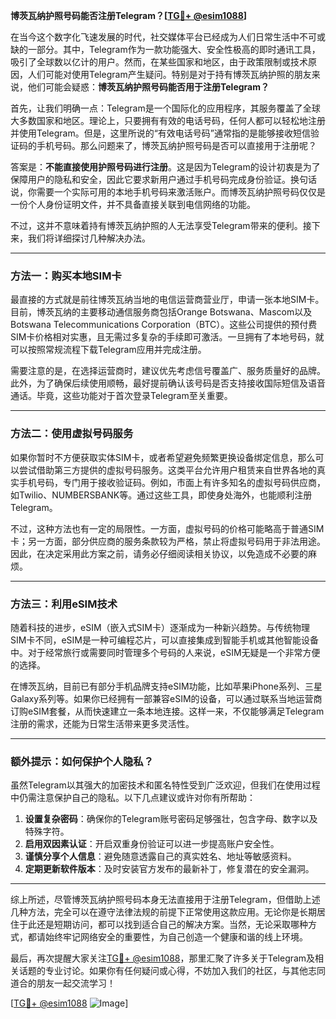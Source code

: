 **博茨瓦纳护照号码能否注册Telegram？[[TG💪+ @esim1088](https://t.me/s/esim1088)]**

在当今这个数字化飞速发展的时代，社交媒体平台已经成为人们日常生活中不可或缺的一部分。其中，Telegram作为一款功能强大、安全性极高的即时通讯工具，吸引了全球数以亿计的用户。然而，在某些国家和地区，由于政策限制或技术原因，人们可能对使用Telegram产生疑问。特别是对于持有博茨瓦纳护照的朋友来说，他们可能会疑惑：**博茨瓦纳护照号码能否用于注册Telegram？**

首先，让我们明确一点：Telegram是一个国际化的应用程序，其服务覆盖了全球大多数国家和地区。理论上，只要拥有有效的电话号码，任何人都可以轻松地注册并使用Telegram。但是，这里所说的“有效电话号码”通常指的是能够接收短信验证码的手机号码。那么问题来了，博茨瓦纳护照号码是否可以直接用于注册呢？

答案是：**不能直接使用护照号码进行注册**。这是因为Telegram的设计初衷是为了保障用户的隐私和安全，因此它要求新用户通过手机号码完成身份验证。换句话说，你需要一个实际可用的本地手机号码来激活账户。而博茨瓦纳护照号码仅仅是一份个人身份证明文件，并不具备直接关联到电信网络的功能。

不过，这并不意味着持有博茨瓦纳护照的人无法享受Telegram带来的便利。接下来，我们将详细探讨几种解决办法。

---

### 方法一：购买本地SIM卡

最直接的方式就是前往博茨瓦纳当地的电信运营商营业厅，申请一张本地SIM卡。目前，博茨瓦纳的主要移动通信服务商包括Orange Botswana、Mascom以及Botswana Telecommunications Corporation（BTC）。这些公司提供的预付费SIM卡价格相对实惠，且无需过多复杂的手续即可激活。一旦拥有了本地号码，就可以按照常规流程下载Telegram应用并完成注册。

需要注意的是，在选择运营商时，建议优先考虑信号覆盖广、服务质量好的品牌。此外，为了确保后续使用顺畅，最好提前确认该号码是否支持接收国际短信及语音通话。毕竟，这些功能对于首次登录Telegram至关重要。

---

### 方法二：使用虚拟号码服务

如果你暂时不方便获取实体SIM卡，或者希望避免频繁更换设备绑定信息，那么可以尝试借助第三方提供的虚拟号码服务。这类平台允许用户租赁来自世界各地的真实手机号码，专门用于接收验证码。例如，市面上有许多知名的虚拟号码供应商，如Twilio、NUMBERSBANK等。通过这些工具，即使身处海外，也能顺利注册Telegram。

不过，这种方法也有一定的局限性。一方面，虚拟号码的价格可能略高于普通SIM卡；另一方面，部分供应商的服务条款较为严格，禁止将虚拟号码用于非法用途。因此，在决定采用此方案之前，请务必仔细阅读相关协议，以免造成不必要的麻烦。

---

### 方法三：利用eSIM技术

随着科技的进步，eSIM（嵌入式SIM卡）逐渐成为一种新兴趋势。与传统物理SIM卡不同，eSIM是一种可编程芯片，可以直接集成到智能手机或其他智能设备中。对于经常旅行或需要同时管理多个号码的人来说，eSIM无疑是一个非常方便的选择。

在博茨瓦纳，目前已有部分手机品牌支持eSIM功能，比如苹果iPhone系列、三星Galaxy系列等。如果你已经拥有一部兼容eSIM的设备，可以通过联系当地运营商订购eSIM套餐，从而快速建立一条本地连接。这样一来，不仅能够满足Telegram注册的需求，还能为日常生活带来更多灵活性。

---

### 额外提示：如何保护个人隐私？

虽然Telegram以其强大的加密技术和匿名特性受到广泛欢迎，但我们在使用过程中仍需注意保护自己的隐私。以下几点建议或许对你有所帮助：

1. **设置复杂密码**：确保你的Telegram账号密码足够强壮，包含字母、数字以及特殊字符。
2. **启用双因素认证**：开启双重身份验证可以进一步提高账户安全性。
3. **谨慎分享个人信息**：避免随意透露自己的真实姓名、地址等敏感资料。
4. **定期更新软件版本**：及时安装官方发布的最新补丁，修复潜在的安全漏洞。

---

综上所述，尽管博茨瓦纳护照号码本身无法直接用于注册Telegram，但借助上述几种方法，完全可以在遵守法律法规的前提下正常使用这款应用。无论你是长期居住于此还是短期访问，都可以找到适合自己的解决方案。当然，无论采取哪种方式，都请始终牢记网络安全的重要性，为自己创造一个健康和谐的线上环境。

最后，再次提醒大家关注[TG💪+ @esim1088](https://t.me/s/esim1088)，那里汇聚了许多关于Telegram及相关话题的专业讨论。如果你有任何疑问或心得，不妨加入我们的社区，与其他志同道合的朋友一起交流学习！

[[TG💪+ @esim1088](https://t.me/s/esim1088) ![Image](https://i.postimg.cc/4NQfJmqS/Snipaste-2025-05-13-00-14-12.png)]